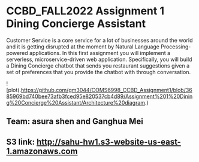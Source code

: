# CCBD_FALL2022 Assignment 1 Dining Concierge Assistant

Customer Service is a core service for a lot of businesses around the world and it is getting 
disrupted at the moment by Natural Language Processing-powered applications. In this first 
assignment you will implement a serverless, microservice-driven web application. Specifically, 
you will build a Dining Concierge chatbot that sends you restaurant suggestions given a set of 
preferences that you provide the chatbot with through conversation.




![plot(.https://github.com/gm3044/COMS6998_CCBD_Assignment1/blob/3685969bd740bee73afb3fced95e820537cb4d89/Assignment%201%20Dining%20Concierge%20Assistant/Architecture%20diagram.)

## Team: asura shen and Ganghua Mei

## S3 link: http://sahu-hw1.s3-website-us-east-1.amazonaws.com
